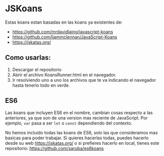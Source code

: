 # JSKoans

Estas koans estan basadas en las koans ya existentes de:
- https://github.com/mrdavidlaing/javascript-koans
- https://github.com/liammclennan/JavaScript-Koans
- https://jskatas.org/

## Como usarlas:

1. Descargar el repositorio
2. Abrir el archivo KoansRunner.html en el navegador.
3. Ir resolviendo uno a uno los archivos que te va indicando el navegador hasta tenerlo todo en verde.

## ES6

Las koans que incluyen ES6 en el nombre, cambian cosas respecto a las anteriores, ya que son de una version mas reciente de JavaScript. Por ejemplo, `var` pasa a ser `let` o `const` dependiendo del contexto.

No hemos incluido todas las koans de ES6, solo las que consideramos mas basicas para poder trabajar. Si quieres hacerlas todas, puedes hacerlo desde su web https://jskatas.org/ o si prefieres hacerlo en local, tienes este repositorio: https://github.com/saruba/es6koans
